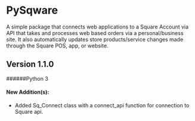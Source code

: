 # PySqware
A simple package that connects web applications to a Square Account via API that takes and processes web based orders via a personal/business site. It also automatically updates store products/service changes made through the Square POS, app, or website.

Version 1.1.0
-------------
######Python 3


#### New Addition(s):
+ Added Sq_Connect class with a connect_api function for connection to Square api.
